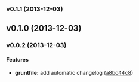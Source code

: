 <a name="v0.1.1"></a>
### v0.1.1 (2013-12-03)

<a name="v0.1.0"></a>
## v0.1.0 (2013-12-03)

<a name="v0.0.2"></a>
### v0.0.2 (2013-12-03)


#### Features

* **gruntfile:** add automatic changelog ([a8bc44c8](git@github.com:dsimard/grunt-angular-phonegap/commit/a8bc44c8029735e4d2f938659208a8b45ad7b130))

